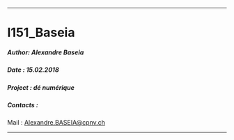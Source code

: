 *************************************************************************
# I151_Baseia
##### Author: Alexandre Baseia
##### Date : 15.02.2018
##### Project : dé numérique

##### Contacts :
Mail : [Alexandre.BASEIA@cpnv.ch](mailto:Alexandre.BASEIA@cpnv.ch)
*************************************************************************
